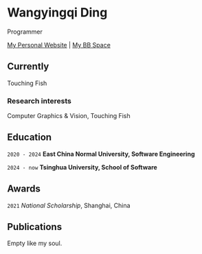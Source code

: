 # Wangyingqi Ding
Programmer

<div id="webaddress">
<a href="https://dinghub.site">My Personal Website</a>
| <a href="https://bilibili.com">My BB Space</a>
</div>


## Currently

Touching Fish

### Research interests

Computer Graphics & Vision, Touching Fish


## Education

`2020 - 2024`
__East China Normal University, Software Engineering__

`2024 - now`
__Tsinghua University, School of Software__


## Awards

`2021`
*National Scholarship*, Shanghai, China


## Publications

Empty like my soul.
<!-- A list is also available [online](http://scholar.google.co.uk/citations?user=LTOTl0YAAAAJ) -->

<!-- ### Journals


### Patents

`2012`
Infinitesimal calculus for solutions to physics problems, [SMBC](http://www.techdirt.com/articles/20121011/09312820678/if-patents-had-been-around-time-newton.shtml) patent 001


## Occupation

`1600`
__Royal Mint__, London

- Warden
- Minted coins

`1600`
__Lucasian professor of Mathematics__, Cambridge University
-->



<!-- ### Footer

Last updated: May 2013 -->

